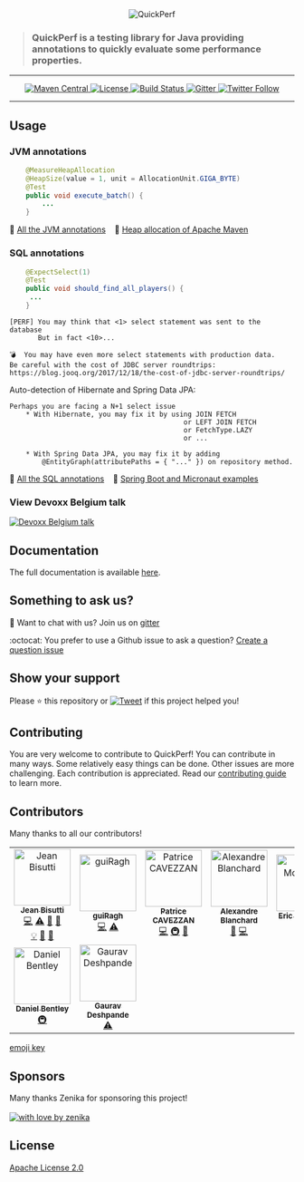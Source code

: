 <div align="center">
<img src="https://pbs.twimg.com/profile_banners/926219963333038086/1518645789" alt="QuickPerf"/>
</div>

<div>
<blockquote>
<p><h3>QuickPerf is a testing library for Java providing annotations to quickly evaluate some performance properties.</h3></p>
</blockquote>
</div>

---
<p align="center">
  <a href="https://search.maven.org/search?q=org.quickperf">
    <img src="https://maven-badges.herokuapp.com/maven-central/org.quickperf/quick-perf/badge.svg"
         alt="Maven Central">
  </a>
  <a href="https://github.com/quick-perf/quickperf/blob/master/LICENSE.txt">
    <img src="https://img.shields.io/badge/license-Apache2-blue.svg"
         alt = "License">
  </a>  
  <a href="https://travis-ci.com/quick-perf/quickperf">
    <img src="https://travis-ci.com/quick-perf/quickperf.svg?branch=master"
         alt = "Build Status">
  </a>
    <a href="https://gitter.im/quickperf">
     <img src="https://img.shields.io/gitter/room/quick-perf/quickperf?color=orange"
          alt = "Gitter">
    </a>
    <a href="https://twitter.com/quickperf">
      <img src="https://img.shields.io/twitter/follow/QuickPerf.svg?label=Follow%20%40QuickPerf&style=social"
           alt = "Twitter Follow">
    </a>
</p>

---

## Usage
### JVM annotations

```java
    @MeasureHeapAllocation
    @HeapSize(value = 1, unit = AllocationUnit.GIGA_BYTE)
    @Test
    public void execute_batch() {
        ...
    }
```

📙 [All the JVM annotations](https://github.com/quick-perf/doc/wiki/JVM-annotations) &nbsp;&nbsp; :mag_right: [Heap allocation of Apache Maven](https://github.com/quick-perf/maven-test-bench)

### **SQL annotations**

```java
    @ExpectSelect(1)
    @Test
    public void should_find_all_players() {
     ...
    }
```

```
[PERF] You may think that <1> select statement was sent to the database
       But in fact <10>...

💣  You may have even more select statements with production data.
Be careful with the cost of JDBC server roundtrips: https://blog.jooq.org/2017/12/18/the-cost-of-jdbc-server-roundtrips/
```

Auto-detection of Hibernate and Spring Data JPA:
```
Perhaps you are facing a N+1 select issue
	* With Hibernate, you may fix it by using JOIN FETCH
	                                       or LEFT JOIN FETCH
	                                       or FetchType.LAZY
	                                       or ...
```
```
	* With Spring Data JPA, you may fix it by adding
		@EntityGraph(attributePaths = { "..." }) on repository method.
```

📙 [All the SQL annotations](https://github.com/quick-perf/doc/wiki/SQL-annotations) &nbsp;&nbsp; :mag_right: [Spring Boot and Micronaut examples](https://github.com/quick-perf/quickperf-examples)

### View Devoxx Belgium talk
[![Devoxx Belgium talk](https://github.com/quick-perf/doc/blob/master/doc/images/Devoxx-Belgium.jpg?raw=true)](https://youtu.be/cEkoJL09kKI?t=5)

## Documentation
The full documentation is available [here](https://github.com/quick-perf/doc/wiki/QuickPerf).

## Something to ask us?

💬 Want to chat with us? Join us on [gitter](https://gitter.im/quickperf)

:octocat: You prefer to use a Github issue to ask a question? [Create a question issue](https://github.com/quick-perf/quickperf/issues/new?assignees=&labels=question&template=question.md&title=)

## Show your support
Please ⭐ this repository or [![Tweet](https://img.shields.io/twitter/url/http/shields.io.svg?style=social&label=Tweet%20to%20support%20QuickPerf)](https://twitter.com/intent/tweet?text=You%20can%20use%20%40QuickPerf%20to%20quickly%20evaluate%20some%20Java%20performance%20properties%0Ahttps%3A%2F%2Fgithub.com%2Fquick-perf%2Fquickperf%0A) if this project helped you!

## Contributing
You are very welcome to contribute to QuickPerf! You can contribute in many ways. Some relatively easy things can be done. Other issues are more challenging. Each contribution is appreciated. Read our <a href="/CONTRIBUTING.md">contributing guide</a> to learn more.

## Contributors

Many thanks to all our contributors! 

<table>
    <tr>
        <td align="center">
            <a href="https://github.com/jeanbisutti">
                <img src="https://avatars1.githubusercontent.com/u/14811066?v=4" width="100px;"  alt="Jean Bisutti"/>
                <br/>
                <sub><b>Jean Bisutti</b></sub>
            </a>
            <br/>
            <a href="https://github.com/quick-perf/quickperf/commits?author=jeanbisutti" title="Code">💻</a>
            <a href="https://github.com/quick-perf/quickperf/commits?author=jeanbisutti" title="Tests">⚠</a>
            <a href="https://github.com/quick-perf/quickperf/commits?author=jeanbisutti" title="Documentation">📖</a>
            <a href="https://github.com/quick-perf/quickperf/commits?author=jeanbisutti" title="Design">🎨</a><br>
            <a href="https://github.com/quick-perf/quickperf/commits?author=jeanbisutti" title="Examples">💡</a>
            <a href="https://github.com/quick-perf/quickperf/commits?author=jeanbisutti" title="Reviewed Pull Requests">👀</a>
            <a href="https://github.com/quick-perf/quickperf/commits?author=jeanbisutti" title="Talks">📢</a>
        </td>
        <td align="center">
            <a href="https://github.com/guiRagh">
                <img src="https://avatars2.githubusercontent.com/u/47635364?v=4" width="100px;" alt="guiRagh"/>
                <br/>
                <sub><b>guiRagh</b></sub>
            </a>
            <br/>
            <a href="https://github.com/quick-perf/quickperf/commits?author=guiRagh" title="Code">💻</a> 
            <a href="https://github.com/quick-perf/quickperf/commits?author=guiRagh" title="Tests">⚠</a>
        </td>
        <td align="center">
            <a href="https://github.com/pcavezzan">
                <img src="https://avatars2.githubusercontent.com/u/3405916?v=4" width="100px;" alt="Patrice CAVEZZAN"/>
                <br/>
                <sub><b>Patrice CAVEZZAN</b></sub>
            </a>
            <br/>
            <a href="https://github.com/quick-perf/quickperf/commits?author=pcavezzan" title="Code">💻</a>
            <a href="https://github.com/quick-perf/quickperf/commits?author=pcavezzan" title="Infrastructure">🚇</a>
            <a href="https://github.com/quick-perf/quickperf/commits?author=pcavezzan" title="Documentation">📖</a>
        </td>
        <td align="center">
            <a href="https://github.com/ablanchard">
                <img src="https://avatars1.githubusercontent.com/u/6951980?v=4" width="100px;"  alt="Alexandre Blanchard"/>
                <br/>
                <sub><b>Alexandre Blanchard</b></sub>
            </a>
            <br/>
            <a href="https://github.com/quick-perf/quickperf/commits?author=ablanchard" title="Bug reports">🐛</a>
            <a href="https://github.com/quick-perf/quickperf/commits?author=ablanchard" title="Code">💻</a>
        </td>        
        <td align="center">
            <a href="https://github.com/emcdow123">
                <img src="https://avatars1.githubusercontent.com/u/5025020?v=4" width="100px;" alt="Eric McDowell"/>
                <br/>
                <sub><b>Eric McDowell</b></sub>
            </a>
            <br/>
            <a href="https://github.com/quick-perf/quickperf/commits?author=emcdow123" title="Code">💻</a>
        </td>        
        <td align="center">
            <a href="https://github.com/waterfl0w">
                <img src="https://avatars1.githubusercontent.com/u/3315137?v=4" width="100px;" alt="Jan Krüger"/>
                <br/>
                <sub><b>Jan Krüger</b></sub>
            </a>
            <br/>
            <a href="https://github.com/quick-perf/quickperf/commits?author=waterfl0w" title="Code">💻</a>
        </td>
        <td align="center">
            <a href="https://github.com/loicmathieu">
                <img src="https://avatars1.githubusercontent.com/u/1819009?v=4" width="100px;" alt="Loïc Mathieu"/>
                <br/>
                <sub><b>Loïc Mathieu</b></sub>
            </a>
            <br/>
            <a href="https://github.com/quick-perf/quickperf/commits?author=loicmathieu" title="">💻</a>
        </td>
    </tr>
    <tr>
        <td align="center">
            <a href="https://github.com/danny95djb">
                <img src="https://avatars0.githubusercontent.com/u/6143158?v=4" width="100px;" alt="Daniel Bentley"/>
                <br/>
                <sub><b>Daniel Bentley</b></sub>
            </a>
            <br/>
            <a href="https://github.com/quick-perf/quickperf/commits?author=danny95djb" title="Infrastructure">🚇</a>
        </td> 
        <td align="center">           
            <a href="https://github.com/gaurav9822">
                <img src="https://avatars2.githubusercontent.com/u/5204384?v=4" width="100px;" alt="Gaurav Deshpande"/>
                <br/>
                <sub><b>Gaurav Deshpande</b></sub>
            </a>
            <br/>
            <a href="https://github.com/quick-perf/quickperf/commits?author=gaurav9822" title="Tests">⚠</a>
        </td>    
    </tr>
</table>
<a href = "https://allcontributors.org/docs/en/emoji-key">emoji key</a>

## Sponsors
Many thanks Zenika for sponsoring this project! <br><br>
[![with love by zenika](https://img.shields.io/badge/With%20%E2%9D%A4%EF%B8%8F%20by-Zenika-b51432.svg)](https://oss.zenika.com)

## License
[Apache License 2.0](/LICENSE.txt)